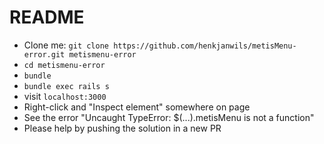 # README

* Clone me: `git clone https://github.com/henkjanwils/metisMenu-error.git metismenu-error`
* `cd metismenu-error`
* `bundle`
* `bundle exec rails s`
* visit `localhost:3000`
* Right-click and "Inspect element" somewhere on page
* See the error "Uncaught TypeError: $(...).metisMenu is not a function"
* Please help by pushing the solution in a new PR
